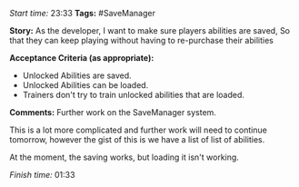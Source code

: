 
*Start time:* 23:33
**Tags:** #SaveManager 

**Story:** 
As the developer, I want to make sure players abilities are saved,
So that they can keep playing without having to re-purchase their abilities

**Acceptance Criteria (as appropriate):**
- Unlocked Abilities are saved.
- Unlocked Abilities can be loaded.
- Trainers don't try to train unlocked abilities that are loaded.

**Comments:** 
Further work on the SaveManager system.

This is a lot more complicated and further work will need to continue tomorrow, however the gist of this is we have a list of list of abilities.

At the moment, the saving works, but loading it isn't working.

*Finish time:* 01:33